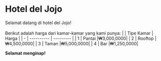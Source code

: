 # Hotel del Jojo

Selamat datang di hotel del Jojo! <br><br>
Berikut adalah harga dari kamar-kamar yang kami punya:
|   | Tipe Kamar |   Harga   |
| - | ---------- | --------- |
| 1 | Pantai     |₩3,000,0000|
| 2 | Rooftop    |₩4,500,0000|
| 3 | Taman      |₩5,000,0000|
| 4 | Bar        |₩1,250,0000|

**Selamat menginap!**
